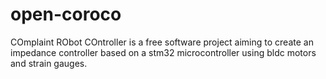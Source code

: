 # open-coroco
COmplaint RObot COntroller is a free software project aiming to create an impedance controller based on a stm32 microcontroller using bldc motors and strain gauges.
